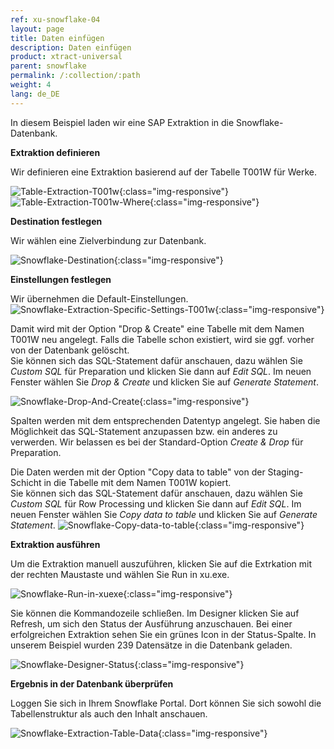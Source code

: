 ```yaml
---
ref: xu-snowflake-04
layout: page
title: Daten einfügen
description: Daten einfügen
product: xtract-universal
parent: snowflake
permalink: /:collection/:path
weight: 4
lang: de_DE
---
```


In diesem Beispiel laden wir eine SAP Extraktion in die Snowflake-Datenbank.

**Extraktion definieren**

Wir definieren eine Extraktion basierend auf der Tabelle T001W für Werke.

![Table-Extraction-T001w](/img/content/xu/xu-table-t001w-main.png){:class="img-responsive"}
![Table-Extraction-T001w-Where](/img/content/xu/xu-table-t001w-where.png){:class="img-responsive"}


**Destination festlegen**

Wir wählen eine Zielverbindung zur Datenbank. 

![Snowflake-Destination](/img/content/xu/snowflake/snowflake-destination-details.png){:class="img-responsive"}

**Einstellungen festlegen**

Wir übernehmen die Default-Einstellungen.
![Snowflake-Extraction-Specific-Settings-T001w](/img/content/xu/snowflake/snowflake-destination-spec-settings-t001w.png){:class="img-responsive"}

Damit wird mit der Option "Drop & Create" eine Tabelle mit dem Namen T001W neu angelegt. Falls die Tabelle schon existiert, wird sie ggf. vorher von der Datenbank gelöscht. <br>
Sie können sich das SQL-Statement dafür anschauen, dazu wählen Sie *Custom SQL* für Preparation und klicken Sie dann auf *Edit SQL*.
Im neuen Fenster wählen Sie *Drop & Create* und klicken Sie auf *Generate Statement*. 

![Snowflake-Drop-And-Create](/img/content/xu/snowflake/snowflake-t001w-drop-and-create.png){:class="img-responsive"}

Spalten werden mit dem entsprechenden Datentyp angelegt. Sie haben die Möglichkeit das SQL-Statement anzupassen bzw. ein anderes zu verwerden. Wir belassen es bei der Standard-Option *Create & Drop* für Preparation.

Die Daten werden mit der Option "Copy data to table" von der Staging-Schicht in die Tabelle mit dem Namen T001W kopiert. <br>
Sie können sich das SQL-Statement dafür anschauen, dazu wählen Sie *Custom SQL* für Row Processing und klicken Sie dann auf *Edit SQL*.
Im neuen Fenster wählen Sie *Copy data to table* und klicken Sie auf *Generate Statement*. 
![Snowflake-Copy-data-to-table](/img/content/xu/snowflake/snowflake-t001w-copy-data-into-table.png){:class="img-responsive"}

**Extraktion ausführen**

Um die Extraktion manuell auszuführen, klicken Sie auf die Extrkation mit der rechten Maustaste und wählen Sie Run in xu.exe.

![Snowflake-Run-in-xuexe](/img/content/xu/snowflake/snowflake-t001w-run-in-xuexe.png){:class="img-responsive"}

Sie können die Kommandozeile schließen. Im Designer klicken Sie auf Refresh, um sich den Status der Ausführung anzuschauen. 
Bei einer erfolgreichen Extraktion sehen Sie ein grünes Icon in der Status-Spalte. 
In unserem Beispiel wurden 239 Datensätze in die Datenbank geladen.  

![Snowflake-Designer-Status](/img/content/xu/snowflake/snowflake-t001w-designer-status.png){:class="img-responsive"}

**Ergebnis in der Datenbank überprüfen**

Loggen Sie sich in Ihrem Snowflake Portal. Dort können Sie sich sowohl die Tabellenstruktur als auch den Inhalt anschauen.

![Snowflake-Extraction-Table-Data](/img/content/xu/snowflake/snowflake-t001w-worksheet-preview.png){:class="img-responsive"}
